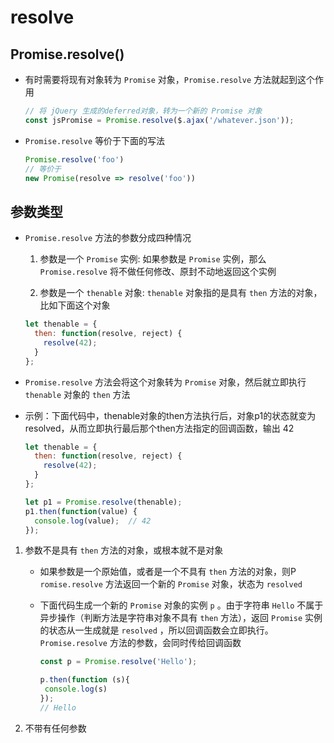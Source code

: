 # resolve

## Promise.resolve()

+ 有时需要将现有对象转为 `Promise` 对象，`Promise.resolve` 方法就起到这个作用

  ```js
  // 将 jQuery 生成的deferred对象，转为一个新的 Promise 对象
  const jsPromise = Promise.resolve($.ajax('/whatever.json'));
  ```

+ `Promise.resolve` 等价于下面的写法

  ```js
  Promise.resolve('foo')
  // 等价于
  new Promise(resolve => resolve('foo'))
  ```

## 参数类型

+ `Promise.resolve` 方法的参数分成四种情况

  1. 参数是一个 `Promise` 实例: 如果参数是 `Promise` 实例，那么 `Promise.resolve` 将不做任何修改、原封不动地返回这个实例

  2. 参数是一个 `thenable` 对象: `thenable` 对象指的是具有 `then` 方法的对象，比如下面这个对象

    ```js
    let thenable = {
      then: function(resolve, reject) {
        resolve(42);
      }
    };
    ```

+ `Promise.resolve` 方法会将这个对象转为 `Promise` 对象，然后就立即执行 `thenable` 对象的 `then` 方法

+ 示例：下面代码中，thenable对象的then方法执行后，对象p1的状态就变为resolved，从而立即执行最后那个then方法指定的回调函数，输出 42

  ```js
  let thenable = {
    then: function(resolve, reject) {
      resolve(42);
    }
  };

  let p1 = Promise.resolve(thenable);
  p1.then(function(value) {
    console.log(value);  // 42
  });
  ```

1. 参数不是具有 `then` 方法的对象，或根本就不是对象

    + 如果参数是一个原始值，或者是一个不具有 `then` 方法的对象，则P `romise.resolve` 方法返回一个新的 `Promise` 对象，状态为 `resolved`

    + 下面代码生成一个新的 `Promise` 对象的实例 `p` 。由于字符串 `Hello` 不属于异步操作（判断方法是字符串对象不具有 `then` 方法），返回 `Promise` 实例的状态从一生成就是 `resolved` ，所以回调函数会立即执行。`Promise.resolve` 方法的参数，会同时传给回调函数

      ```js
      const p = Promise.resolve('Hello');

      p.then(function (s){
       console.log(s)
      });
      // Hello
      ```

2. 不带有任何参数
